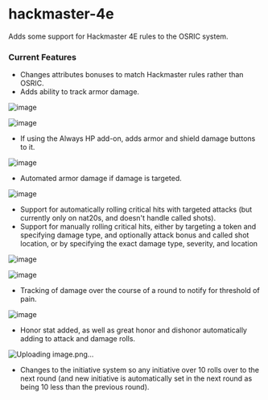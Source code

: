 # hackmaster-4e
Adds some support for Hackmaster 4E rules to the OSRIC system.

### Current Features  
* Changes attributes bonuses to match Hackmaster rules rather than OSRIC.
* Adds ability to track armor damage.

![image](https://user-images.githubusercontent.com/5131736/211449165-3d4626f8-05d5-4672-a8ad-7ab15cd77770.png)

![image](https://user-images.githubusercontent.com/5131736/211449233-fcb9d604-095f-4204-b67f-0142114dee2c.png)
* If using the Always HP add-on, adds armor and shield damage buttons to it.

![image](https://user-images.githubusercontent.com/5131736/211449299-da98efaf-f6a7-42be-8373-eec7e219bf81.png)
* Automated armor damage if damage is targeted.

![image](https://user-images.githubusercontent.com/5131736/211449394-0486b7ec-5fd8-495b-b74b-e94ef7451a45.png)
* Support for automatically rolling critical hits with targeted attacks (but currently only on nat20s, and doesn't handle called shots).
* Support for manually rolling critical hits, either by targeting a token and specifying damage type, and optionally attack bonus and called shot location, or by specifying the exact damage type, severity, and location

![image](https://user-images.githubusercontent.com/5131736/211449456-732f879e-5fbb-4286-a433-bffef26dd145.png)

![image](https://user-images.githubusercontent.com/5131736/211449501-61502f63-a122-4b56-8db4-95365e7a8ffb.png)
* Tracking of damage over the course of a round to notify for threshold of pain.

![image](https://user-images.githubusercontent.com/5131736/211449543-27e577be-3c7e-456d-a779-30f21ba16add.png)
* Honor stat added, as well as great honor and dishonor automatically adding to attack and damage rolls.

![Uploading image.png…]()
* Changes to the initiative system so any initiative over 10 rolls over to the next round (and new initiative is automatically set in the next round as being 10 less than the previous round).

